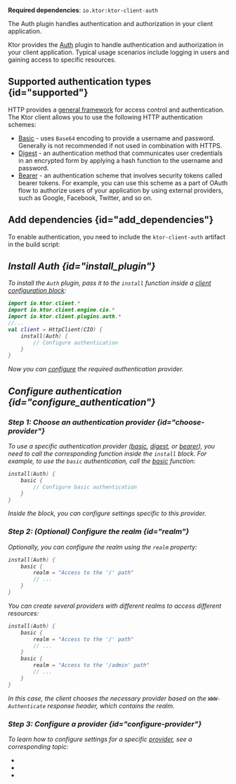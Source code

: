 [//]: # (title: Authentication and authorization)

<show-structure for="chapter" depth="2"/>

<tldr>
<p>
<b>Required dependencies</b>: <code>io.ktor:ktor-client-auth</code>
</p>
</tldr>

<link-summary>
The Auth plugin handles authentication and authorization in your client application.
</link-summary>

Ktor provides
the [Auth](https://api.ktor.io/ktor-client/ktor-client-plugins/ktor-client-auth/io.ktor.client.plugins.auth/-auth)
plugin to handle authentication and authorization in your client application.
Typical usage scenarios include logging in users and gaining access to specific resources.

## Supported authentication types {id="supported"}

HTTP provides a [general framework](https://developer.mozilla.org/en-US/docs/Web/HTTP/Authentication) for access control and authentication. The Ktor client allows you to use the following HTTP authentication schemes:

* [Basic](client-basic-auth.md) - uses `Base64` encoding to provide a username and password. Generally is not recommended if not used in combination with HTTPS.
* [Digest](client-digest-auth.md) - an authentication method that communicates user credentials in an encrypted form by applying a hash function to the username and password.
* [Bearer](client-bearer-auth.md) - an authentication scheme that involves security tokens called bearer tokens. For example, you can use this scheme as a part of OAuth flow to authorize users of your application by using external providers, such as Google, Facebook, Twitter, and so on.

## Add dependencies {id="add_dependencies"}

To enable authentication, you need to include the `ktor-client-auth` artifact in the build script:

<var name="artifact_name" value="ktor-client-auth"/>
<include from="lib.topic" element-id="add_ktor_artifact"/>
<include from="lib.topic" element-id="add_ktor_client_artifact_tip"/>


## Install Auth {id="install_plugin"}
To install the `Auth` plugin, pass it to the `install` function inside a [client configuration block](client-create-and-configure.md#configure-client):

```kotlin
import io.ktor.client.*
import io.ktor.client.engine.cio.*
import io.ktor.client.plugins.auth.*
//...
val client = HttpClient(CIO) {
    install(Auth) {
        // Configure authentication
    }
}
```
Now you can [configure](#configure_authentication) the required authentication provider.



## Configure authentication {id="configure_authentication"}

### Step 1: Choose an authentication provider {id="choose-provider"}

To use a specific authentication provider ([basic](client-basic-auth.md), [digest](client-digest-auth.md), or [bearer](client-bearer-auth.md)), you need to call the corresponding function inside the `install` block. For example, to use the `basic` authentication, call the [basic](https://api.ktor.io/ktor-client/ktor-client-plugins/ktor-client-auth/io.ktor.client.plugins.auth.providers/basic.html) function:

```kotlin
install(Auth) {
    basic {
        // Configure basic authentication
    }
}
```
Inside the block, you can configure settings specific to this provider.


### Step 2: (Optional) Configure the realm {id="realm"}

Optionally, you can configure the realm using the `realm` property:

```kotlin
install(Auth) {
    basic {
        realm = "Access to the '/' path"
        // ...
    }
}
```

You can create several providers with different realms to access different resources:

```kotlin
install(Auth) {
    basic {
        realm = "Access to the '/' path"
        // ...
    }
    basic {
        realm = "Access to the '/admin' path"
        // ...
    }
}
```

In this case, the client chooses the necessary provider based on the `WWW-Authenticate` response header, which contains the realm.


### Step 3: Configure a provider {id="configure-provider"}

To learn how to configure settings for a specific [provider](#supported), see a corresponding topic:
* [](client-basic-auth.md)
* [](client-digest-auth.md)
* [](client-bearer-auth.md)
